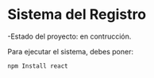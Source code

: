 <h1>Sistema del Registro</h1>

-Estado del proyecto: en contrucción.

Para ejecutar el sistema, debes poner:

```npm Install react```
